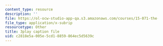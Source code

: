 ```yaml
---
content_type: resource
description: ''
file: https://ol-ocw-studio-app-qa.s3.amazonaws.com/courses/15-071-the-analytics-edge-spring-2017/c2818e5a005e5cd18859864ec5d5639c_8hBr-bpykso.vtt
file_type: application/x-subrip
resourcetype: Other
title: 3play caption file
uid: c2818e5a-005e-5cd1-8859-864ec5d5639c
---
```

